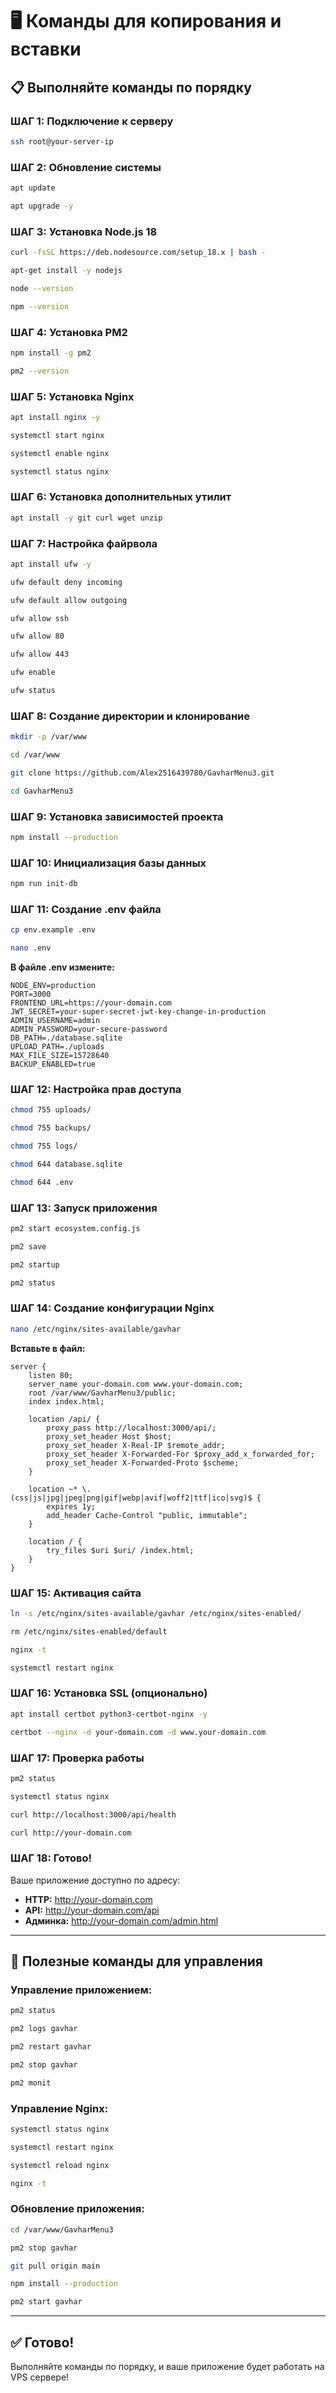 # 🖥️ Команды для копирования и вставки

## 📋 Выполняйте команды по порядку

### **ШАГ 1: Подключение к серверу**
```bash
ssh root@your-server-ip
```

### **ШАГ 2: Обновление системы**
```bash
apt update
```
```bash
apt upgrade -y
```

### **ШАГ 3: Установка Node.js 18**
```bash
curl -fsSL https://deb.nodesource.com/setup_18.x | bash -
```
```bash
apt-get install -y nodejs
```
```bash
node --version
```
```bash
npm --version
```

### **ШАГ 4: Установка PM2**
```bash
npm install -g pm2
```
```bash
pm2 --version
```

### **ШАГ 5: Установка Nginx**
```bash
apt install nginx -y
```
```bash
systemctl start nginx
```
```bash
systemctl enable nginx
```
```bash
systemctl status nginx
```

### **ШАГ 6: Установка дополнительных утилит**
```bash
apt install -y git curl wget unzip
```

### **ШАГ 7: Настройка файрвола**
```bash
apt install ufw -y
```
```bash
ufw default deny incoming
```
```bash
ufw default allow outgoing
```
```bash
ufw allow ssh
```
```bash
ufw allow 80
```
```bash
ufw allow 443
```
```bash
ufw enable
```
```bash
ufw status
```

### **ШАГ 8: Создание директории и клонирование**
```bash
mkdir -p /var/www
```
```bash
cd /var/www
```
```bash
git clone https://github.com/Alex2516439780/GavharMenu3.git
```
```bash
cd GavharMenu3
```

### **ШАГ 9: Установка зависимостей проекта**
```bash
npm install --production
```

### **ШАГ 10: Инициализация базы данных**
```bash
npm run init-db
```

### **ШАГ 11: Создание .env файла**
```bash
cp env.example .env
```
```bash
nano .env
```

**В файле .env измените:**
```env
NODE_ENV=production
PORT=3000
FRONTEND_URL=https://your-domain.com
JWT_SECRET=your-super-secret-jwt-key-change-in-production
ADMIN_USERNAME=admin
ADMIN_PASSWORD=your-secure-password
DB_PATH=./database.sqlite
UPLOAD_PATH=./uploads
MAX_FILE_SIZE=15728640
BACKUP_ENABLED=true
```

### **ШАГ 12: Настройка прав доступа**
```bash
chmod 755 uploads/
```
```bash
chmod 755 backups/
```
```bash
chmod 755 logs/
```
```bash
chmod 644 database.sqlite
```
```bash
chmod 644 .env
```

### **ШАГ 13: Запуск приложения**
```bash
pm2 start ecosystem.config.js
```
```bash
pm2 save
```
```bash
pm2 startup
```
```bash
pm2 status
```

### **ШАГ 14: Создание конфигурации Nginx**
```bash
nano /etc/nginx/sites-available/gavhar
```

**Вставьте в файл:**
```nginx
server {
    listen 80;
    server_name your-domain.com www.your-domain.com;
    root /var/www/GavharMenu3/public;
    index index.html;

    location /api/ {
        proxy_pass http://localhost:3000/api/;
        proxy_set_header Host $host;
        proxy_set_header X-Real-IP $remote_addr;
        proxy_set_header X-Forwarded-For $proxy_add_x_forwarded_for;
        proxy_set_header X-Forwarded-Proto $scheme;
    }

    location ~* \.(css|js|jpg|jpeg|png|gif|webp|avif|woff2|ttf|ico|svg)$ {
        expires 1y;
        add_header Cache-Control "public, immutable";
    }

    location / {
        try_files $uri $uri/ /index.html;
    }
}
```

### **ШАГ 15: Активация сайта**
```bash
ln -s /etc/nginx/sites-available/gavhar /etc/nginx/sites-enabled/
```
```bash
rm /etc/nginx/sites-enabled/default
```
```bash
nginx -t
```
```bash
systemctl restart nginx
```

### **ШАГ 16: Установка SSL (опционально)**
```bash
apt install certbot python3-certbot-nginx -y
```
```bash
certbot --nginx -d your-domain.com -d www.your-domain.com
```

### **ШАГ 17: Проверка работы**
```bash
pm2 status
```
```bash
systemctl status nginx
```
```bash
curl http://localhost:3000/api/health
```
```bash
curl http://your-domain.com
```

### **ШАГ 18: Готово!**
Ваше приложение доступно по адресу:
- **HTTP:** http://your-domain.com
- **API:** http://your-domain.com/api
- **Админка:** http://your-domain.com/admin.html

---

## 🔧 Полезные команды для управления

### **Управление приложением:**
```bash
pm2 status
```
```bash
pm2 logs gavhar
```
```bash
pm2 restart gavhar
```
```bash
pm2 stop gavhar
```
```bash
pm2 monit
```

### **Управление Nginx:**
```bash
systemctl status nginx
```
```bash
systemctl restart nginx
```
```bash
systemctl reload nginx
```
```bash
nginx -t
```

### **Обновление приложения:**
```bash
cd /var/www/GavharMenu3
```
```bash
pm2 stop gavhar
```
```bash
git pull origin main
```
```bash
npm install --production
```
```bash
pm2 start gavhar
```

---

## ✅ Готово!

Выполняйте команды по порядку, и ваше приложение будет работать на VPS сервере!
